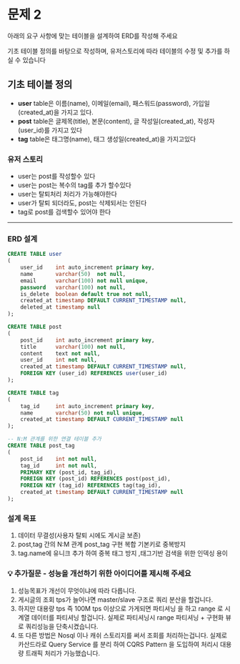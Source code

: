 # 문제 2

아래의 요구 사항에 맞는 테이블을 설계하여 ERD를 작성해 주세요

기초 테이블 정의를 바탕으로 작성하며,
유저스토리에 따라 테이블의 수정 및 추가를 하실 수 있습니다

## 기초 테이블 정의

- **user** table은 이름(name), 이메일(email), 패스워드(password), 가입일(created_at)을 가지고 있다.
- **post** table은 글제목(title), 본문(content), 글 작성일(created_at), 작성자(user_id)를 가지고 있다
- **tag** table은 태그명(name), 태그 생성일(created_at)을 가지고있다

### 유저 스토리

- user는 post를 작성할수 있다
- user는 post는 복수의 tag를 추가 할수있다
- user는 탈퇴처리 처리가 가능해야한다
- user가 탈퇴 되더라도, post는 삭제되서는 안된다
- tag로 post를 검색할수 있어야 한다

---
### ERD 설계
```sql
CREATE TABLE user
(
    user_id    int auto_increment primary key,
    name       varchar(50)  not null,
    email      varchar(100) not null unique,
    password   varchar(100) not null,
    is_delete  boolean default true not null, 
    created_at timestamp DEFAULT CURRENT_TIMESTAMP null,
    deleted_at timestamp null 
);

CREATE TABLE post
(
    post_id    int auto_increment primary key,
    title      varchar(100) not null, 
    content    text not null, 
    user_id    int not null,
    created_at timestamp DEFAULT CURRENT_TIMESTAMP null,
    FOREIGN KEY (user_id) REFERENCES user(user_id)
);

CREATE TABLE tag
(
    tag_id     int auto_increment primary key,
    name       varchar(50) not null unique, 
    created_at timestamp DEFAULT CURRENT_TIMESTAMP null
);

-- N:M 관계를 위한 연결 테이블 추가
CREATE TABLE post_tag
(
    post_id    int not null,
    tag_id     int not null,
    PRIMARY KEY (post_id, tag_id), 
    FOREIGN KEY (post_id) REFERENCES post(post_id),
    FOREIGN KEY (tag_id) REFERENCES tag(tag_id),
    created_at timestamp DEFAULT CURRENT_TIMESTAMP null
);
```
### 설계 목표
1. 데이터 무결성(사용자 탈퇴 시에도 게시글 보존)
2. post,tag 간의 N:M 관계 post_tag 구현 복합 기본키로 중복방지
3. tag.name에 유니크 추가 하여 중복 태그 방지 ,태그기반 검색을 위한 인덱싱 용이


### 💡 추가질문 - 성능을 개선하기 위한 아이디어를 제시해 주세요
1. 성능목표가 개선이 무엇이냐에 따라 다릅니다.
2. 게시글의 조회 tps가 늘어나면 master/slave 구조로 쿼리 분산을 할겁니다.
3. 하지만 대용량 tps 즉 100M tps 이상으로 가게되면 파티셔닝 을 하고 range 로 시계열 데이터를 파티셔닝 할겁니다.
   실제로 파티셔닝시 range 파티셔닝 + 구현화 뷰 로 쿼리성능을 단축시켰습니다.
4. 또 다른 방법은 Nosql 이나 캐쉬 스토리지를 써서 조회를 처리하는겁니다. 
   실제로 카산드라로 Query Service 를 분리 하여 CQRS Pattern 을 도입하여 처리시 대용량 트래픽 처리가 가능했습니다.
